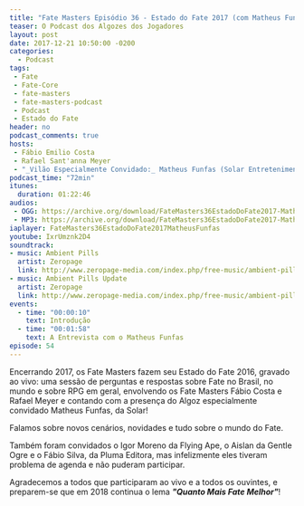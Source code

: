 ```yaml
---
title: "Fate Masters Episódio 36 - Estado do Fate 2017 (com Matheus Funfas - Solar Entretenimento)"
teaser: O Podcast dos Algozes dos Jogadores
layout: post
date: 2017-12-21 10:50:00 -0200
categories:
  - Podcast
tags:
 - Fate
 - Fate-Core
 - fate-masters
 - fate-masters-podcast
 - Podcast
 - Estado do Fate
header: no
podcast_comments: true 
hosts:
 - Fábio Emilio Costa
 - Rafael Sant'anna Meyer
 - "_Vilão Especialmente Convidado:_ Matheus Funfas (Solar Entretenimento)"
podcast_time: "72min"
itunes:
  duration: 01:22:46
audios:
 - OGG: https://archive.org/download/FateMasters36EstadoDoFate2017-MatheusFunfas/FateMasters36-EstadoDoFate2017-MatheusFunfas.ogg
 - MP3: https://archive.org/download/FateMasters36EstadoDoFate2017-MatheusFunfas/FateMasters36-EstadoDoFate2017-MatheusFunfas.mp3
iaplayer: FateMasters36EstadoDoFate2017MatheusFunfas
youtube: IxrUmznk2D4
soundtrack:
- music: Ambient Pills
  artist: Zeropage
  link: http://www.zeropage-media.com/index.php/free-music/ambient-pills
- music: Ambient Pills Update
  artist: Zeropage
  link: http://www.zeropage-media.com/index.php/free-music/ambient-pills-update
events:
  - time: "00:00:10"
    text: Introdução
  - time: "00:01:58"
    text: A Entrevista com o Matheus Funfas
episode: 54
---
```


Encerrando 2017, os Fate Masters fazem seu Estado do Fate 2016, gravado ao vivo: uma sessão de perguntas e respostas sobre Fate no Brasil, no mundo e sobre RPG em geral, envolvendo os Fate Masters Fábio Costa e Rafael Meyer e contando com a presença do Algoz especialmente convidado Matheus Funfas, da Solar!

Falamos sobre novos cenários, novidades e tudo sobre o mundo do Fate.

Também foram convidados o Igor Moreno da Flying Ape, o Aislan da Gentle Ogre e o Fábio Silva, da Pluma Editora, mas infelizmente eles tiveram problema de agenda e não puderam participar.

Agradecemos a todos que participaram ao vivo e a todos os ouvintes, e preparem-se que em 2018 continua o lema ___"Quanto Mais Fate Melhor"___!
